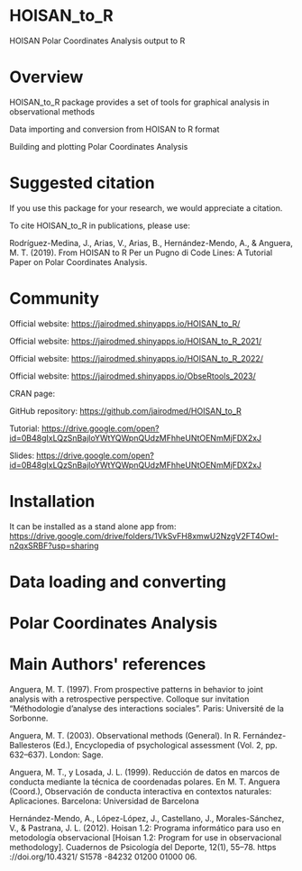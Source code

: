 # HOISAN_to_R
HOISAN Polar Coordinates Analysis output to R

# Overview

HOISAN_to_R package provides a set of tools for graphical analysis in observational methods

Data importing and conversion from HOISAN to R format

Building and plotting Polar Coordinates Analysis

# Suggested citation

If you use this package for your research, we would appreciate a citation.

To cite HOISAN_to_R in publications, please use:

Rodríguez-Medina, J., Arias, V., Arias, B., Hernández-Mendo, A., & Anguera, M. T. (2019). From HOISAN to R Per un Pugno di Code Lines: A Tutorial Paper on Polar Coordinates Analysis. 

# Community

Official website: https://jairodmed.shinyapps.io/HOISAN_to_R/

Official website: https://jairodmed.shinyapps.io/HOISAN_to_R_2021/

Official website: https://jairodmed.shinyapps.io/HOISAN_to_R_2022/

Official website: https://jairodmed.shinyapps.io/ObseRtools_2023/


CRAN page: 

GitHub repository: https://github.com/jairodmed/HOISAN_to_R

Tutorial: https://drive.google.com/open?id=0B48gIxLQzSnBajloYWtYQWpnQUdzMFhheUNtOENmMjFDX2xJ

Slides: https://drive.google.com/open?id=0B48gIxLQzSnBajloYWtYQWpnQUdzMFhheUNtOENmMjFDX2xJ

# Installation

It can be installed as a stand alone app from:
https://drive.google.com/drive/folders/1VkSvFH8xmwU2NzgV2FT4OwI-n2qxSRBF?usp=sharing

# Data loading and converting

# Polar Coordinates Analysis

# Main Authors' references

Anguera, M. T. (1997). From prospective patterns in behavior to joint analysis with a retrospective perspective. Colloque sur invitation “Méthodologie d’analyse des interactions sociales”. Paris: Université de la Sorbonne.

Anguera, M. T. (2003). Observational methods (General). In R. Fernández-Ballesteros (Ed.), Encyclopedia of psychological assessment (Vol. 2, pp. 632–637). London: Sage.

Anguera, M. T., y Losada, J. L. (1999). Reducción de datos en marcos de conducta mediante la técnica de coordenadas polares. En M. T. Anguera (Coord.), Observación de conducta interactiva en contextos naturales: Aplicaciones. Barcelona: Universidad de Barcelona

Hernández-Mendo, A., López-López, J., Castellano, J., Morales-Sánchez, V., & Pastrana, J. L. (2012). Hoisan 1.2: Programa informático para uso en metodología observacional [Hoisan 1.2: Program for use in observacional methodology]. Cuadernos de Psicología del Deporte, 12(1), 55–78. https ://doi.org/10.4321/ S1578 -84232 01200 01000 06.
